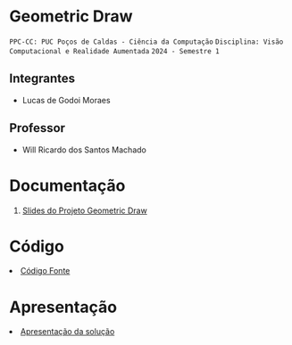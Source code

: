 # Geometric Draw

`PPC-CC: PUC Poços de Caldas - Ciência da Computação`
`Disciplina: Visão Computacional e Realidade Aumentada`
`2024 - Semestre 1`

## Integrantes

- Lucas de Godoi Moraes

## Professor

- Will Ricardo dos Santos Machado

# Documentação

<ol>
<li><a href="docs/Apresentação do Projeto.md">Slides do Projeto Geometric Draw</a></li>
</ol>

# Código

<li><a href="src/README.md"> Código Fonte</a></li>

# Apresentação

<li><a href="https://youtu.be/8yNVKXqloZc">Apresentação da solução</a></li>
